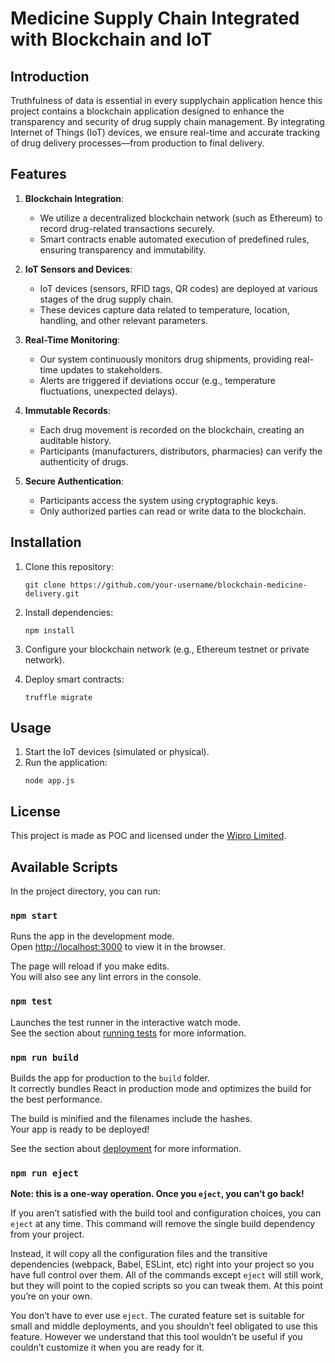 # Medicine Supply Chain Integrated with Blockchain and IoT
## Introduction
Truthfulness of data is essential in every supplychain application hence this project contains a blockchain application designed to enhance the transparency and security of drug supply chain management. By integrating Internet of Things (IoT) devices, we ensure real-time and accurate tracking of drug delivery processes—from production to final delivery.

## Features
1. **Blockchain Integration**:
   - We utilize a decentralized blockchain network (such as Ethereum) to record drug-related transactions securely.
   - Smart contracts enable automated execution of predefined rules, ensuring transparency and immutability.

2. **IoT Sensors and Devices**:
   - IoT devices (sensors, RFID tags, QR codes) are deployed at various stages of the drug supply chain.
   - These devices capture data related to temperature, location, handling, and other relevant parameters.

3. **Real-Time Monitoring**:
   - Our system continuously monitors drug shipments, providing real-time updates to stakeholders.
   - Alerts are triggered if deviations occur (e.g., temperature fluctuations, unexpected delays).

4. **Immutable Records**:
   - Each drug movement is recorded on the blockchain, creating an auditable history.
   - Participants (manufacturers, distributors, pharmacies) can verify the authenticity of drugs.

5. **Secure Authentication**:
   - Participants access the system using cryptographic keys.
   - Only authorized parties can read or write data to the blockchain.

## Installation
1. Clone this repository:
   ```
   git clone https://github.com/your-username/blockchain-medicine-delivery.git
   ```

2. Install dependencies:
   ```
   npm install
   ```

3. Configure your blockchain network (e.g., Ethereum testnet or private network).

4. Deploy smart contracts:
   ```
   truffle migrate
   ```

## Usage
1. Start the IoT devices (simulated or physical).
2. Run the application:
   ```
   node app.js
   ```

## License
This project is made as POC and licensed under the [Wipro Limited](LICENSE).


## Available Scripts

In the project directory, you can run:

### `npm start`

Runs the app in the development mode.\
Open [http://localhost:3000](http://localhost:3000) to view it in the browser.

The page will reload if you make edits.\
You will also see any lint errors in the console.

### `npm test`

Launches the test runner in the interactive watch mode.\
See the section about [running tests](https://facebook.github.io/create-react-app/docs/running-tests) for more information.

### `npm run build`

Builds the app for production to the `build` folder.\
It correctly bundles React in production mode and optimizes the build for the best performance.

The build is minified and the filenames include the hashes.\
Your app is ready to be deployed!

See the section about [deployment](https://facebook.github.io/create-react-app/docs/deployment) for more information.

### `npm run eject`

**Note: this is a one-way operation. Once you `eject`, you can’t go back!**

If you aren’t satisfied with the build tool and configuration choices, you can `eject` at any time. This command will remove the single build dependency from your project.

Instead, it will copy all the configuration files and the transitive dependencies (webpack, Babel, ESLint, etc) right into your project so you have full control over them. All of the commands except `eject` will still work, but they will point to the copied scripts so you can tweak them. At this point you’re on your own.

You don’t have to ever use `eject`. The curated feature set is suitable for small and middle deployments, and you shouldn’t feel obligated to use this feature. However we understand that this tool wouldn’t be useful if you couldn’t customize it when you are ready for it.
